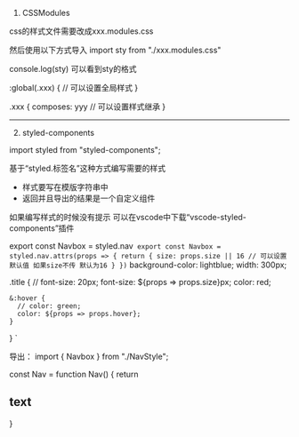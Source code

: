 1. CSSModules

css的样式文件需要改成xxx.modules.css

然后使用以下方式导入
import sty from "./xxx.modules.css"

console.log(sty) 可以看到sty的格式

:global(.xxx) {
  // 可以设置全局样式
}

.xxx {
  composes: yyy // 可以设置样式继承
}

-------------------------------------------------------------------------

2. styled-components

import styled from "styled-components";

基于“styled.标签名”这种方式编写需要的样式
  + 样式要写在模版字符串中
  + 返回并且导出的结果是一个自定义组件

如果编写样式的时候没有提示 可以在vscode中下载“vscode-styled-components”插件

export const Navbox = styled.nav`
export const Navbox = styled.nav.attrs(props => {
  return {
    size: props.size || 16 // 可以设置默认值 如果size不传 默认为16
  }
})`
  background-color: lightblue;
  width: 300px;

  .title {
    // font-size: 20px;
    font-size: ${props => props.size}px;
    color: red;

    &:hover {
      // color: green;
      color: ${props => props.hover};
    }
  }
`

导出：
import { Navbox } from "./NavStyle";

const Nav = function Nav() {
  return <Navbox size={16} hover="#ffe58f">
    <h2 clasName="title">text</h2>
  </Navbox>
}